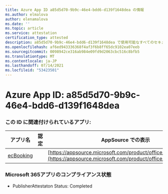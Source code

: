 ```yaml
---
title: Azure App ID a85d5d70-9b9c-46e4-bdd6-d139f1648dea の情報
ms.author: elmalova
author: elenamalova
ms.date: ''
ms.topic: article
ms.service: attestation
certification_type: attested
description: a85d5d70-9b9c-46e4-bdd6-d139f1648dea で使用可能なすべてのセキュリティおよびコンプライアンス情報。
ms.openlocfilehash: af6ed943336368f4af3f6b8ff65dc9102ea07eeb
ms.sourcegitcommit: 0098942ce316ab984e09fd9d2063cbc516c8bfb5
ms.translationtype: MT
ms.contentlocale: ja-JP
ms.lasthandoff: 07/14/2021
ms.locfileid: "53423501"
---
```

# <a name="azure-app-id-a85d5d70-9b9c-46e4-bdd6-d139f1648dea"></a>Azure App ID: a85d5d70-9b9c-46e4-bdd6-d139f1648dea


### <a name="apps-associated-with-this-id"></a>この ID に関連付けられているアプリ:
| **アプリ名** | **認定** | **AppSource での表示** |
|-|-|-|
| [ecBooking](https://docs.microsoft.com/en-us/microsoft-365-app-certification/forward/WA200002096) |  | [https://appsource.microsoft.com/product/office/WA200002096](https://appsource.microsoft.com/product/office/WA200002096) |

### <a name="microsoft-365-app-compliance-status"></a>Microsoft 365アプリのコンプライアンス状態
- PublisherAttestaton Status: Completed
